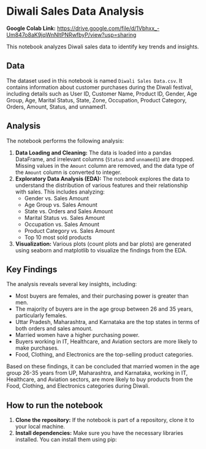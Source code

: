 # Diwali Sales Data Analysis

**Google Colab Link:** https://drive.google.com/file/d/1Vbhxx_-Um847o8aK9jqWnNltPNRwfbyP/view?usp=sharing

This notebook analyzes Diwali sales data to identify key trends and insights.

## Data

The dataset used in this notebook is named `Diwali Sales Data.csv`. It contains information about customer purchases during the Diwali festival, including details such as User ID, Customer Name, Product ID, Gender, Age Group, Age, Marital Status, State, Zone, Occupation, Product Category, Orders, Amount, Status, and unnamed1.

## Analysis

The notebook performs the following analysis:

1. **Data Loading and Cleaning:** The data is loaded into a pandas DataFrame, and irrelevant columns (`Status` and `unnamed1`) are dropped. Missing values in the `Amount` column are removed, and the data type of the `Amount` column is converted to integer.
2. **Exploratory Data Analysis (EDA):** The notebook explores the data to understand the distribution of various features and their relationship with sales. This includes analyzing:
    - Gender vs. Sales Amount
    - Age Group vs. Sales Amount
    - State vs. Orders and Sales Amount
    - Marital Status vs. Sales Amount
    - Occupation vs. Sales Amount
    - Product Category vs. Sales Amount
    - Top 10 most sold products
3. **Visualization:** Various plots (count plots and bar plots) are generated using seaborn and matplotlib to visualize the findings from the EDA.

## Key Findings

The analysis reveals several key insights, including:

- Most buyers are females, and their purchasing power is greater than men.
- The majority of buyers are in the age group between 26 and 35 years, particularly females.
- Uttar Pradesh, Maharashtra, and Karnataka are the top states in terms of both orders and sales amount.
- Married women have a higher purchasing power.
- Buyers working in IT, Healthcare, and Aviation sectors are more likely to make purchases.
- Food, Clothing, and Electronics are the top-selling product categories.

Based on these findings, it can be concluded that married women in the age group 26-35 years from UP, Maharashtra, and Karnataka, working in IT, Healthcare, and Aviation sectors, are more likely to buy products from the Food, Clothing, and Electronics categories during Diwali.

## How to run the notebook

1. **Clone the repository:** If the notebook is part of a repository, clone it to your local machine.
2. **Install dependencies:** Make sure you have the necessary libraries installed. You can install them using pip:
